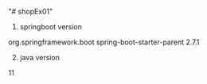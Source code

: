 "# shopEx01" 

1. springboot version
 <parent>
        <groupId>org.springframework.boot</groupId>
        <artifactId>spring-boot-starter-parent</artifactId>
        <version>2.7.1</version>
        <relativePath/> <!-- lookup parent from repository -->
  </parent>

2. java version
<properties>
        <java.version>11</java.version>
</properties>
